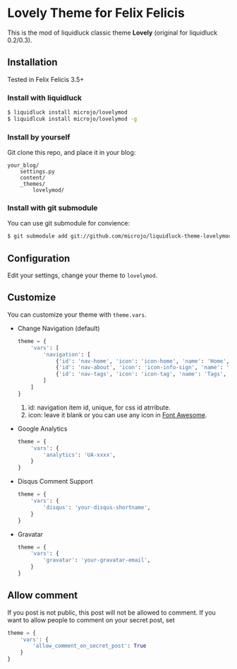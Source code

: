 # Lovely Theme for Felix Felicis

This is the mod of liquidluck classic theme **Lovely** (original for liquidluck 0.2/0.3).



## Installation

Tested in Felix Felicis 3.5+


### Install with liquidluck

```bash
$ liquidluck install microjo/lovelymod
$ liquidlcuk install microjo/lovelymod -g
```

### Install by yourself

Git clone this repo, and place it in your blog:

```
your_blog/
    settings.py
    content/
    _themes/
        lovelymod/
```

### Install with git submodule

You can use git submodule for convience:

```bash
$ git submodule add git://github.com/microjo/liquidluck-theme-lovelymod.git _themes/lovelymod
```


## Configuration

Edit your settings, change your theme to ``lovelymod``.


## Customize

You can customize your theme with ``theme.vars``.

+ Change Navigation (default)

	```python
	theme = {
	    'vars': [
	        'navigation': [
				{'id': 'nav-home', 'icon': 'icon-home', 'name': 'Home', 'link': '/'},
				{'id': 'nav-about', 'icon': 'icon-info-sign', 'name': 'About', 'link': '/about.html'},
				{'id': 'nav-tags', 'icon': 'icon-tag', 'name': 'Tags', 'link': '/tag/'}
	        ]
	    ]
	}
	```
	1. id: navigation item id, unique, for css id atrribute.
	2. icon: leave it blank or you can use any icon in [Font Awesome](http://fortawesome.github.com/Font-Awesome/).

+ Google Analytics

	```python
	theme = {
	    'vars': {
	        'analytics': 'UA-xxxx',
	    }
	}
	```

+ Disqus Comment Support

	```python
	theme = {
	    'vars': {
	        'disqus': 'your-disqus-shortname',
	    }
	}
	```

+ Gravatar

	```python
	theme = {
	    'vars': {
	        'gravatar': 'your-gravatar-email',
	    }
	}
	```


## Allow comment

If you post is not public, this post will not be allowed to comment.
If you want to allow people to comment on your secret post, set

```python
theme = {
    'vars': {
        'allow_comment_on_secret_post': True
    }
}
```
